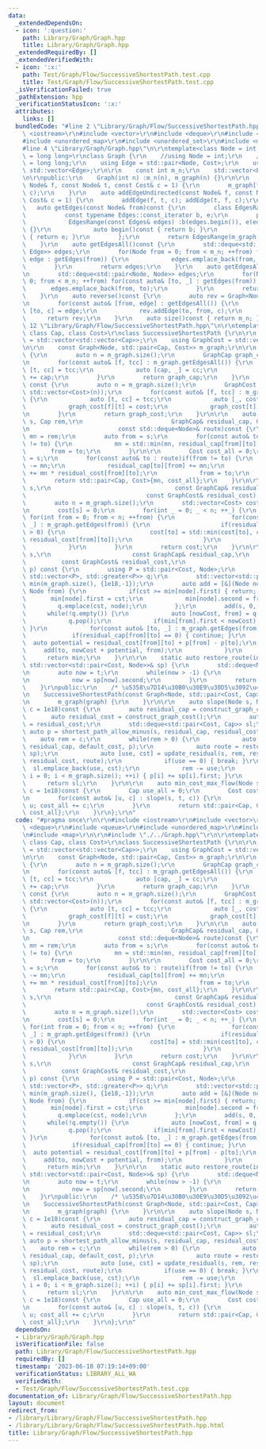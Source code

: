 ```yaml
---
data:
  _extendedDependsOn:
  - icon: ':question:'
    path: Library/Graph/Graph.hpp
    title: Library/Graph/Graph.hpp
  _extendedRequiredBy: []
  _extendedVerifiedWith:
  - icon: ':x:'
    path: Test/Graph/Flow/SuccessiveShortestPath.test.cpp
    title: Test/Graph/Flow/SuccessiveShortestPath.test.cpp
  _isVerificationFailed: true
  _pathExtension: hpp
  _verificationStatusIcon: ':x:'
  attributes:
    links: []
  bundledCode: "#line 2 \"Library/Graph/Flow/SuccessiveShortestPath.hpp\"\n\r\n#include\
    \ <iostream>\r\n#include <vector>\r\n#include <deque>\r\n#include <queue>\r\n\
    #include <unordered_map>\r\n#include <unordered_set>\r\n#include <map>\r\n\r\n\
    #line 4 \"Library/Graph/Graph.hpp\"\n\r\ntemplate<class Node = int, class Cost\
    \ = long long>\r\nclass Graph {\r\n    //using Node = int;\r\n    //using Cost\
    \ = long long;\r\n    using Edge = std::pair<Node, Cost>;\r\n    using Edges =\
    \ std::vector<Edge>;\r\n\r\n    const int m_n;\r\n    std::vector<Edges> m_graph;\r\
    \n\r\npublic:\r\n    Graph(int n) :m_n(n), m_graph(n) {}\r\n\r\n    auto addEdge(const\
    \ Node& f, const Node& t, const Cost& c = 1) {\r\n        m_graph[f].emplace_back(t,\
    \ c);\r\n    }\r\n    auto addEdgeUndirected(const Node& f, const Node& t, const\
    \ Cost& c = 1) {\r\n        addEdge(f, t, c); addEdge(t, f, c);\r\n    }\r\n \
    \   auto getEdges(const Node& from)const {\r\n        class EdgesRange {\r\n \
    \           const typename Edges::const_iterator b, e;\r\n        public:\r\n\
    \            EdgesRange(const Edges& edges) :b(edges.begin()), e(edges.end())\
    \ {}\r\n            auto begin()const { return b; }\r\n            auto end()const\
    \ { return e; }\r\n        };\r\n        return EdgesRange(m_graph[from]);\r\n\
    \    }\r\n    auto getEdgesAll()const {\r\n        std::deque<std::pair<Node,\
    \ Edge>> edges;\r\n        for(Node from = 0; from < m_n; ++from) for(const auto&\
    \ edge : getEdges(from)) {\r\n            edges.emplace_back(from, edge);\r\n\
    \        }\r\n        return edges;\r\n    }\r\n    auto getEdgesAll2()const {\r\
    \n        std::deque<std::pair<Node, Node>> edges;\r\n        for(Node from =\
    \ 0; from < m_n; ++from) for(const auto& [to, _] : getEdges(from)) {\r\n     \
    \       edges.emplace_back(from, to);\r\n        }\r\n        return edges;\r\n\
    \    }\r\n    auto reverse()const {\r\n        auto rev = Graph<Node, Cost>(m_n);\r\
    \n        for(const auto& [from, edge] : getEdgesAll()) {\r\n            auto\
    \ [to, c] = edge;\r\n            rev.addEdge(to, from, c);\r\n        }\r\n  \
    \      return rev;\r\n    }\r\n    auto size()const { return m_n; };\r\n};\n#line\
    \ 12 \"Library/Graph/Flow/SuccessiveShortestPath.hpp\"\n\r\ntemplate<class Node,\
    \ class Cap, class Cost>\r\nclass SuccessiveShortestPath {\r\n\r\n    using GraphCap\
    \ = std::vector<std::vector<Cap>>;\r\n    using GraphCost = std::vector<std::vector<Cost>>;\r\
    \n\r\n    const Graph<Node, std::pair<Cap, Cost>> m_graph;\r\n\r\n    auto construct_graph_cap()const\
    \ {\r\n        auto n = m_graph.size();\r\n        GraphCap graph_cap(n, std::vector<Cap>(n));\r\
    \n        for(const auto& [f, tcc] : m_graph.getEdgesAll()) {\r\n            auto\
    \ [t, cc] = tcc;\r\n            auto [cap, _] = cc;\r\n            graph_cap[f][t]\
    \ += cap;\r\n        }\r\n        return graph_cap;\r\n    }\r\n    auto construct_graph_cost()\
    \ const {\r\n        auto n = m_graph.size();\r\n        GraphCost graph_cost(n,\
    \ std::vector<Cost>(n));\r\n        for(const auto& [f, tcc] : m_graph.getEdgesAll())\
    \ {\r\n            auto [t, cc] = tcc;\r\n            auto [_, cost] = cc;\r\n\
    \            graph_cost[f][t] = cost;\r\n            graph_cost[t][f] = -cost;\r\
    \n        }\r\n        return graph_cost;\r\n    }\r\n\r\n    auto update_residual(Node\
    \ s, Cap rem,\r\n                         GraphCap& residual_cap, GraphCost& residual_cost,\r\
    \n                         const std::deque<Node>& route)const {\r\n        Cost\
    \ mn = rem;\r\n        auto from = s;\r\n        for(const auto& to : route)if(from\
    \ != to) {\r\n            mn = std::min(mn, residual_cap[from][to]);\r\n     \
    \       from = to;\r\n        }\r\n\r\n        Cost cost_all = 0;\r\n        from\
    \ = s;\r\n        for(const auto& to : route)if(from != to) {\r\n            residual_cap[from][to]\
    \ -= mn;\r\n            residual_cap[to][from] += mn;\r\n            cost_all\
    \ += mn * residual_cost[from][to];\r\n            from = to;\r\n        }\r\n\
    \        return std::pair<Cap, Cost>{mn, cost_all};\r\n    }\r\n\r\n    auto shortest_path_allow_minus(Node\
    \ s,\r\n                                   const GraphCap& residual_cap,\r\n \
    \                                  const GraphCost& residual_cost) const {\r\n\
    \        auto n = m_graph.size();\r\n        std::vector<Cost> cost(n, 1e18);\r\
    \n        cost[s] = 0;\r\n        for(int _ = 0; _ < n; ++_) {\r\n           \
    \ for(int from = 0; from < n; ++from) {\r\n                for(const auto& [to,\
    \ _] : m_graph.getEdges(from)) {\r\n                    if(residual_cap[from][to]\
    \ > 0) {\r\n                        cost[to] = std::min(cost[to], cost[from] +\
    \ residual_cost[from][to]);\r\n                    }\r\n                }\r\n\
    \            }\r\n        }\r\n        return cost;\r\n    }\r\n\r\n    auto shortest_path(Node\
    \ s,\r\n                       const GraphCap& residual_cap,\r\n             \
    \          const GraphCost& residual_cost,\r\n                       const std::vector<Cost>&\
    \ p) const {\r\n        using P = std::pair<Cost, Node>;\r\n        std::priority_queue<P,\
    \ std::vector<P>, std::greater<P>> q;\r\n        std::vector<std::pair<Cost, Node>>\
    \ min(m_graph.size(), {1e18,-1});\r\n        auto add = [&](Node node, Cost cst,\
    \ Node from) {\r\n            if(cst >= min[node].first) { return; }\r\n     \
    \       min[node].first = cst;\r\n            min[node].second = from;\r\n   \
    \         q.emplace(cst, node);\r\n        };\r\n        add(s, 0, -1);\r\n  \
    \      while(!q.empty()) {\r\n            auto [nowCost, from] = q.top();\r\n\
    \            q.pop();\r\n            if(min[from].first < nowCost) { continue;\
    \ }\r\n            for(const auto& [to, _] : m_graph.getEdges(from)) {\r\n   \
    \             if(residual_cap[from][to] == 0) { continue; }\r\n              \
    \  auto potential = residual_cost[from][to] + p[from] - p[to];\r\n           \
    \     add(to, nowCost + potential, from);\r\n            }\r\n        }\r\n  \
    \      return min;\r\n    }\r\n\r\n    static auto restore_route(int t, const\
    \ std::vector<std::pair<Cost, Node>>& sp) {\r\n        std::deque<Node> route;\r\
    \n        auto now = t;\r\n        while(now > -1) {\r\n            route.emplace_front(now);\r\
    \n            now = sp[now].second;\r\n        }\r\n        return route;\r\n\
    \    }\r\npublic:\r\n    /* \u5358\u7D14\u30B0\u30E9\u30D5\u3092\u4EEE\u5B9A */\r\
    \n    SuccessiveShortestPath(const Graph<Node, std::pair<Cost, Cap>>& graph) :\r\
    \n        m_graph(graph) {\r\n    }\r\n\r\n    auto slope(Node s, Node t, Cap\
    \ c = 1e18)const {\r\n        auto residual_cap = construct_graph_cap();\r\n \
    \       auto residual_cost = construct_graph_cost();\r\n        auto default_cost\
    \ = residual_cost;\r\n        std::deque<std::pair<Cost, Cap>> sl;\r\n       \
    \ auto p = shortest_path_allow_minus(s, residual_cap, residual_cost);\r\n    \
    \    auto rem = c;\r\n        while(rem > 0) {\r\n            auto sp = shortest_path(s,\
    \ residual_cap, default_cost, p);\r\n            auto route = restore_route(t,\
    \ sp);\r\n            auto [use, cst] = update_residual(s, rem, residual_cap,\
    \ residual_cost, route);\r\n            if(use == 0) { break; }\r\n          \
    \  sl.emplace_back(use, cst);\r\n            rem -= use;\r\n            for(int\
    \ i = 0; i < m_graph.size(); ++i) { p[i] += sp[i].first; }\r\n        }\r\n  \
    \      return sl;\r\n    }\r\n\r\n    auto min_cost_max_flow(Node s, Node t, Cap\
    \ c = 1e18)const {\r\n        Cap use_all = 0;\r\n        Cost cost_all = 0;\r\
    \n        for(const auto& [u, c] : slope(s, t, c)) {\r\n            use_all +=\
    \ u; cost_all += c;\r\n        }\r\n        return std::pair<Cap, Cost>{use_all,\
    \ cost_all};\r\n    }\r\n};\r\n"
  code: "#pragma once\r\n\r\n#include <iostream>\r\n#include <vector>\r\n#include\
    \ <deque>\r\n#include <queue>\r\n#include <unordered_map>\r\n#include <unordered_set>\r\
    \n#include <map>\r\n\r\n#include \"./../Graph.hpp\"\r\n\r\ntemplate<class Node,\
    \ class Cap, class Cost>\r\nclass SuccessiveShortestPath {\r\n\r\n    using GraphCap\
    \ = std::vector<std::vector<Cap>>;\r\n    using GraphCost = std::vector<std::vector<Cost>>;\r\
    \n\r\n    const Graph<Node, std::pair<Cap, Cost>> m_graph;\r\n\r\n    auto construct_graph_cap()const\
    \ {\r\n        auto n = m_graph.size();\r\n        GraphCap graph_cap(n, std::vector<Cap>(n));\r\
    \n        for(const auto& [f, tcc] : m_graph.getEdgesAll()) {\r\n            auto\
    \ [t, cc] = tcc;\r\n            auto [cap, _] = cc;\r\n            graph_cap[f][t]\
    \ += cap;\r\n        }\r\n        return graph_cap;\r\n    }\r\n    auto construct_graph_cost()\
    \ const {\r\n        auto n = m_graph.size();\r\n        GraphCost graph_cost(n,\
    \ std::vector<Cost>(n));\r\n        for(const auto& [f, tcc] : m_graph.getEdgesAll())\
    \ {\r\n            auto [t, cc] = tcc;\r\n            auto [_, cost] = cc;\r\n\
    \            graph_cost[f][t] = cost;\r\n            graph_cost[t][f] = -cost;\r\
    \n        }\r\n        return graph_cost;\r\n    }\r\n\r\n    auto update_residual(Node\
    \ s, Cap rem,\r\n                         GraphCap& residual_cap, GraphCost& residual_cost,\r\
    \n                         const std::deque<Node>& route)const {\r\n        Cost\
    \ mn = rem;\r\n        auto from = s;\r\n        for(const auto& to : route)if(from\
    \ != to) {\r\n            mn = std::min(mn, residual_cap[from][to]);\r\n     \
    \       from = to;\r\n        }\r\n\r\n        Cost cost_all = 0;\r\n        from\
    \ = s;\r\n        for(const auto& to : route)if(from != to) {\r\n            residual_cap[from][to]\
    \ -= mn;\r\n            residual_cap[to][from] += mn;\r\n            cost_all\
    \ += mn * residual_cost[from][to];\r\n            from = to;\r\n        }\r\n\
    \        return std::pair<Cap, Cost>{mn, cost_all};\r\n    }\r\n\r\n    auto shortest_path_allow_minus(Node\
    \ s,\r\n                                   const GraphCap& residual_cap,\r\n \
    \                                  const GraphCost& residual_cost) const {\r\n\
    \        auto n = m_graph.size();\r\n        std::vector<Cost> cost(n, 1e18);\r\
    \n        cost[s] = 0;\r\n        for(int _ = 0; _ < n; ++_) {\r\n           \
    \ for(int from = 0; from < n; ++from) {\r\n                for(const auto& [to,\
    \ _] : m_graph.getEdges(from)) {\r\n                    if(residual_cap[from][to]\
    \ > 0) {\r\n                        cost[to] = std::min(cost[to], cost[from] +\
    \ residual_cost[from][to]);\r\n                    }\r\n                }\r\n\
    \            }\r\n        }\r\n        return cost;\r\n    }\r\n\r\n    auto shortest_path(Node\
    \ s,\r\n                       const GraphCap& residual_cap,\r\n             \
    \          const GraphCost& residual_cost,\r\n                       const std::vector<Cost>&\
    \ p) const {\r\n        using P = std::pair<Cost, Node>;\r\n        std::priority_queue<P,\
    \ std::vector<P>, std::greater<P>> q;\r\n        std::vector<std::pair<Cost, Node>>\
    \ min(m_graph.size(), {1e18,-1});\r\n        auto add = [&](Node node, Cost cst,\
    \ Node from) {\r\n            if(cst >= min[node].first) { return; }\r\n     \
    \       min[node].first = cst;\r\n            min[node].second = from;\r\n   \
    \         q.emplace(cst, node);\r\n        };\r\n        add(s, 0, -1);\r\n  \
    \      while(!q.empty()) {\r\n            auto [nowCost, from] = q.top();\r\n\
    \            q.pop();\r\n            if(min[from].first < nowCost) { continue;\
    \ }\r\n            for(const auto& [to, _] : m_graph.getEdges(from)) {\r\n   \
    \             if(residual_cap[from][to] == 0) { continue; }\r\n              \
    \  auto potential = residual_cost[from][to] + p[from] - p[to];\r\n           \
    \     add(to, nowCost + potential, from);\r\n            }\r\n        }\r\n  \
    \      return min;\r\n    }\r\n\r\n    static auto restore_route(int t, const\
    \ std::vector<std::pair<Cost, Node>>& sp) {\r\n        std::deque<Node> route;\r\
    \n        auto now = t;\r\n        while(now > -1) {\r\n            route.emplace_front(now);\r\
    \n            now = sp[now].second;\r\n        }\r\n        return route;\r\n\
    \    }\r\npublic:\r\n    /* \u5358\u7D14\u30B0\u30E9\u30D5\u3092\u4EEE\u5B9A */\r\
    \n    SuccessiveShortestPath(const Graph<Node, std::pair<Cost, Cap>>& graph) :\r\
    \n        m_graph(graph) {\r\n    }\r\n\r\n    auto slope(Node s, Node t, Cap\
    \ c = 1e18)const {\r\n        auto residual_cap = construct_graph_cap();\r\n \
    \       auto residual_cost = construct_graph_cost();\r\n        auto default_cost\
    \ = residual_cost;\r\n        std::deque<std::pair<Cost, Cap>> sl;\r\n       \
    \ auto p = shortest_path_allow_minus(s, residual_cap, residual_cost);\r\n    \
    \    auto rem = c;\r\n        while(rem > 0) {\r\n            auto sp = shortest_path(s,\
    \ residual_cap, default_cost, p);\r\n            auto route = restore_route(t,\
    \ sp);\r\n            auto [use, cst] = update_residual(s, rem, residual_cap,\
    \ residual_cost, route);\r\n            if(use == 0) { break; }\r\n          \
    \  sl.emplace_back(use, cst);\r\n            rem -= use;\r\n            for(int\
    \ i = 0; i < m_graph.size(); ++i) { p[i] += sp[i].first; }\r\n        }\r\n  \
    \      return sl;\r\n    }\r\n\r\n    auto min_cost_max_flow(Node s, Node t, Cap\
    \ c = 1e18)const {\r\n        Cap use_all = 0;\r\n        Cost cost_all = 0;\r\
    \n        for(const auto& [u, c] : slope(s, t, c)) {\r\n            use_all +=\
    \ u; cost_all += c;\r\n        }\r\n        return std::pair<Cap, Cost>{use_all,\
    \ cost_all};\r\n    }\r\n};\r\n"
  dependsOn:
  - Library/Graph/Graph.hpp
  isVerificationFile: false
  path: Library/Graph/Flow/SuccessiveShortestPath.hpp
  requiredBy: []
  timestamp: '2023-06-18 07:19:14+09:00'
  verificationStatus: LIBRARY_ALL_WA
  verifiedWith:
  - Test/Graph/Flow/SuccessiveShortestPath.test.cpp
documentation_of: Library/Graph/Flow/SuccessiveShortestPath.hpp
layout: document
redirect_from:
- /library/Library/Graph/Flow/SuccessiveShortestPath.hpp
- /library/Library/Graph/Flow/SuccessiveShortestPath.hpp.html
title: Library/Graph/Flow/SuccessiveShortestPath.hpp
---
```

